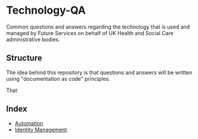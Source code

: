 # Technology-QA
Common questions and answers regarding the technology that is used and managed by Future Services on behalf of UK Health and Social Care administrative bodies.

## Structure

The idea behind this repository is that questions and answers will be written using "documentation as code" principles.

That

## Index

* [Automation](/Technology-QA/content/automation-devops)
* [Identity Management](/Technology-QA/content/identity-management)
